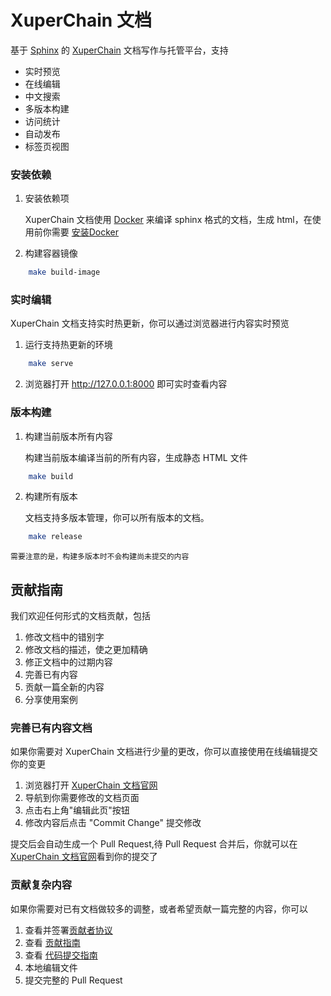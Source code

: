 # XuperChain 文档
基于 [Sphinx](https://github.com/sphinx-doc/sphinx) 的 [XuperChain](https://github.com/xuperchain/xuperchain) 文档写作与托管平台，支持
- 实时预览
- 在线编辑
- 中文搜索
- 多版本构建
- 访问统计
- 自动发布
- 标签页视图

### 安装依赖
1. 安装依赖项

    XuperChain 文档使用 [Docker](https://docs.docker.com/engine/install/) 来编译 sphinx 格式的文档，生成 html，在使用前你需要 [安装Docker](https://docs.docker.com/engine/install/) 

2. 构建容器镜像

``` bash
    make build-image
```
### 实时编辑
XuperChain 文档支持实时热更新，你可以通过浏览器进行内容实时预览

1. 运行支持热更新的环境
``` bash
    make serve
```

2. 浏览器打开 http://127.0.0.1:8000 即可实时查看内容

### 版本构建

1. 构建当前版本所有内容
   
   构建当前版本编译当前的所有内容，生成静态 HTML 文件 

```bash
    make build
```
   
2. 构建所有版本
   
   文档支持多版本管理，你可以所有版本的文档。
``` bash
    make release
```
    需要注意的是，构建多版本时不会构建尚未提交的内容

## 贡献指南
我们欢迎任何形式的文档贡献，包括
1. 修改文档中的错别字
2. 修改文档的描述，使之更加精确
3. 修正文档中的过期内容
4. 完善已有内容
5. 贡献一篇全新的内容
6. 分享使用案例


### 完善已有内容文档
如果你需要对 XuperChain 文档进行少量的更改，你可以直接使用在线编辑提交你的变更
1. 浏览器打开 [XuperChain 文档官网](https://xuper.baidu.com/n/xuperdoc/index.html)
2. 导航到你需要修改的文档页面
3. 点击右上角"编辑此页"按钮
4. 修改内容后点击 "Commit Change" 提交修改

提交后会自动生成一个 Pull Request,待 Pull Request 合并后，你就可以在 [XuperChain 文档官网](https://xuper.baidu.com/n/xuperdoc/index.html)看到你的提交了

### 贡献复杂内容
如果你需要对已有文档做较多的调整，或者希望贡献一篇完整的内容，你可以
1. 查看并签署[贡献者协议](https://cla-assistant.io/xuperchain/xuperchain)
2. 查看 [贡献指南](https://github.com/xuperchain/xuperchain/blob/master/CONTRIBUTING.md)
3. 查看 [代码提交指南](https://xuper.baidu.com/n/xuperdoc/contribution/pull_requests.html)
4. 本地编辑文件
5. 提交完整的 Pull Request

